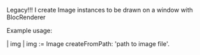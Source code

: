 Legacy!!!
I create Image instances to be drawn on a window with BlocRenderer


Example usage:

| img  |
img := Image createFromPath: 'path to image file'.